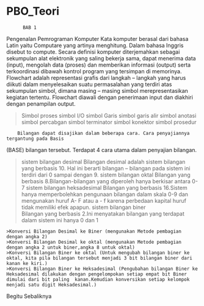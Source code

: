 # PBO_Teori
          BAB 1
Pengenalan Pemrograman Komputer
    Kata komputer berasal dari bahasa Latin yaitu Computare yang artinya menghitung.
Dalam bahasa Inggris disebut to compute. Secara definisi komputer diterjemahkan
sebagai sekumpulan alat elektronik yang saling bekerja sama, dapat menerima data
(input), mengolah data (proses) dan memberikan informasi (output) serta terkoordinasi
dibawah kontrol program yang tersimpan di memorinya.
    Flowchart adalah representasi grafis dari langkah – langkah yang harus diikuti dalam
menyelesaikan suatu permasalahan yang terdiri atas sekumpulan simbol, dimana
masing – masing simbol merepresentasikan kegiatan tertentu. Flowchart diawali dengan
penerimaan input dan diakhiri dengan penampilan output.
  >Simbol proses
  >simbol I/O
  >simbol Garis
  >simbol garis alir
  >simbol anotasi
  >simbol percabgan
  >simbol terminator
  >simbol konektor
  simbol prosedur
  
        Bilangan dapat disajikan dalam beberapa cara. Cara penyajiannya tergantung pada Basis
(BASE) bilangan tersebut. Terdapat 4 cara utama dalam penyajian bilangan. 
  >sistem bilangan desimal
    Bilangan desimal adalah sistem bilangan yang berbasis 10. Hal ini berarti bilangan – bilangan pada sistem ini terdiri dari 0 sampai dengan 9.
  >sistem bilangan oktal
    Bilangan yang berbasis 8.Bilangan-bilangan yang diperoleh hanya berkisar antara 0-7
  >sistem bilangan heksadesimal
    Bilangan yang berbasis 16.Sistem hanya memperbolehkan pengunaan bilangan dalam skala 0-9 dan mengunakan huruf A- F atau a - f karena perbedaan kapital huruf tidak     memiliki efek apapun.
  >sistem bilangan biner  
    Bilangan yang berbasis 2.Ini menyatakan bilangan yang terdapat dalam sistem ini hanya 0 dan 1
    
    >Konversi Bilangan Desimal ke Biner (mengunakan Metode pembagian dengan angka 2)
    >Konversi Bilangan Desimal ke oktal (mengunakan Metode pembagian dengan angka 2 untuk biner,angka 8 untuk oktal)
    >Konversi Bilangan Biner ke oktal (Untuk mengubah bilangan biner ke oktal, kita pila bilangan tersebut menjadi 3 bit bilangan biner dari kanan ke kiri.)
    >Konversi Bilangan Biner ke Heksadesimal (Pengubahan bilangan Biner ke Heksadesimal dilakukan dengan pengelompokan setiap empat bit Biner dimulai dari bit paling  kanan.Kemudian konversikan setiap kelompok menjadi satu digit Heksadesimal.)
  Begitu Sebaliknya
  
